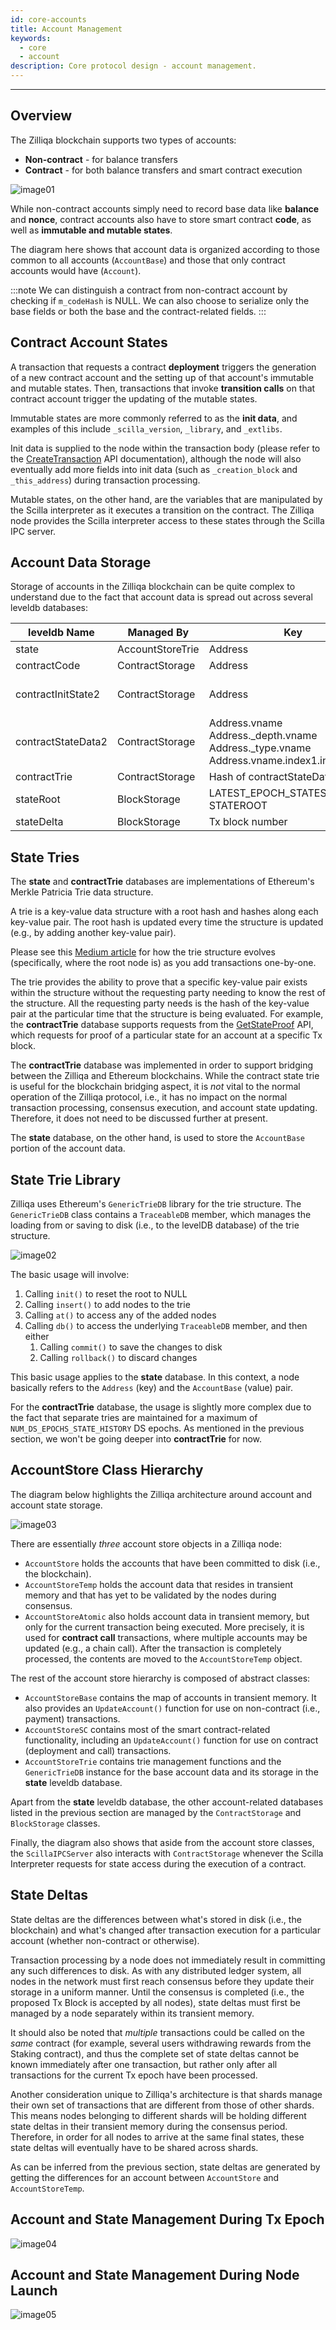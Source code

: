 ```yaml
---
id: core-accounts
title: Account Management
keywords:
  - core
  - account
description: Core protocol design - account management.
---
```


---

## Overview

The Zilliqa blockchain supports two types of accounts:

- **Non-contract** - for balance transfers
- **Contract** - for both balance transfers and smart contract execution

![image01](/img/contributors/core/account-management/image01.png)

While non-contract accounts simply need to record base data like **balance** and
**nonce**, contract accounts also have to store smart contract **code**, as well
as **immutable and mutable states**.

The diagram here shows that account data is organized according to those common
to all accounts (`AccountBase`) and those that only contract accounts would have
(`Account`).

:::note We can distinguish a contract from non-contract account by checking if
`m_codeHash` is NULL. We can also choose to serialize only the base fields or
both the base and the contract-related fields. :::

## Contract Account States

A transaction that requests a contract **deployment** triggers the generation of
a new contract account and the setting up of that account's immutable and
mutable states. Then, transactions that invoke **transition calls** on that
contract account trigger the updating of the mutable states.

Immutable states are more commonly referred to as the **init data**, and
examples of this include `_scilla_version`, `_library`, and `_extlibs`.

Init data is supplied to the node within the transaction body (please refer to
the [CreateTransaction](apis/api-transaction-create-tx.md) API documentation),
although the node will also eventually add more fields into init data (such as
`_creation_block` and `_this_address`) during transaction processing.

Mutable states, on the other hand, are the variables that are manipulated by the
Scilla interpreter as it executes a transition on the contract. The Zilliqa node
provides the Scilla interpreter access to these states through the Scilla IPC
server.

## Account Data Storage

Storage of accounts in the Zilliqa blockchain can be quite complex to understand
due to the fact that account data is spread out across several leveldb
databases:

| leveldb Name       | Managed By       | Key                                                                                                 | Value                                             |
| ------------------ | ---------------- | --------------------------------------------------------------------------------------------------- | ------------------------------------------------- |
| state              | AccountStoreTrie | Address                                                                                             | AccountBase                                       |
| contractCode       | ContractStorage  | Address                                                                                             | Code                                              |
| contractInitState2 | ContractStorage  | Address                                                                                             | Tx data field + \_creation_block + \_this_address |
| contractStateData2 | ContractStorage  | Address.vname<br/>Address.\_depth.vname<br/>Address.\_type.vname<br/>Address.vname.index1.index2... | State value                                       |
| contractTrie       | ContractStorage  | Hash of contractStateData2 key                                                                      | State value                                       |
| stateRoot          | BlockStorage     | LATEST_EPOCH_STATES_UPDATED<br/>STATEROOT                                                           | Epoch number<br/>Trie root value                  |
| stateDelta         | BlockStorage     | Tx block number                                                                                     | List of Account                                   |

## State Tries

The **state** and **contractTrie** databases are implementations of Ethereum's
Merkle Patricia Trie data structure.

A trie is a key-value data structure with a root hash and hashes along each
key-value pair. The root hash is updated every time the structure is updated
(e.g., by adding another key-value pair).

Please see this
[Medium article](https://medium.com/@chiqing/merkle-patricia-trie-explained-ae3ac6a7e123)
for how the trie structure evolves (specifically, where the root node is) as you
add transactions one-by-one.

The trie provides the ability to prove that a specific key-value pair exists
within the structure without the requesting party needing to know the rest of
the structure. All the requesting party needs is the hash of the key-value pair
at the particular time that the structure is being evaluated. For example, the
**contractTrie** database supports requests from the
[GetStateProof](apis/api-contract-get-state-proof.md) API, which requests for
proof of a particular state for an account at a specific Tx block.

The **contractTrie** database was implemented in order to support bridging
between the Zilliqa and Ethereum blockchains. While the contract state trie is
useful for the blockchain bridging aspect, it is _not_ vital to the normal
operation of the Zilliqa protocol, i.e., it has no impact on the normal
transaction processing, consensus execution, and account state updating.
Therefore, it does not need to be discussed further at present.

The **state** database, on the other hand, is used to store the `AccountBase`
portion of the account data.

## State Trie Library

Zilliqa uses Ethereum's `GenericTrieDB` library for the trie structure. The
`GenericTrieDB` class contains a `TraceableDB` member, which manages the loading
from or saving to disk (i.e., to the levelDB database) of the trie structure.

![image02](/img/contributors/core/account-management/image02.png)

The basic usage will involve:

1. Calling `init()` to reset the root to NULL
1. Calling `insert()` to add nodes to the trie
1. Calling `at()` to access any of the added nodes
1. Calling `db()` to access the underlying `TraceableDB` member, and then either
   1. Calling `commit()` to save the changes to disk
   1. Calling `rollback()` to discard changes

This basic usage applies to the **state** database. In this context, a node
basically refers to the `Address` (key) and the `AccountBase` (value) pair.

For the **contractTrie** database, the usage is slightly more complex due to the
fact that separate tries are maintained for a maximum of
`NUM_DS_EPOCHS_STATE_HISTORY` DS epochs. As mentioned in the previous section,
we won't be going deeper into **contractTrie** for now.

## AccountStore Class Hierarchy

The diagram below highlights the Zilliqa architecture around account and account
state storage.

![image03](/img/contributors/core/account-management/image03.png)

There are essentially _three_ account store objects in a Zilliqa node:

- `AccountStore` holds the accounts that have been committed to disk (i.e., the
  blockchain).
- `AccountStoreTemp` holds the account data that resides in transient memory and
  that has yet to be validated by the nodes during consensus.
- `AccountStoreAtomic` also holds account data in transient memory, but only for
  the current transaction being executed. More precisely, it is used for
  **contract call** transactions, where multiple accounts may be updated (e.g.,
  a chain call). After the transaction is completely processed, the contents are
  moved to the `AccountStoreTemp` object.

The rest of the account store hierarchy is composed of abstract classes:

- `AccountStoreBase` contains the map of accounts in transient memory. It also
  provides an `UpdateAccount()` function for use on non-contract (i.e., payment)
  transactions.
- `AccountStoreSC` contains most of the smart contract-related functionality,
  including an `UpdateAccount()` function for use on contract (deployment and
  call) transactions.
- `AccountStoreTrie` contains trie management functions and the `GenericTrieDB`
  instance for the base account data and its storage in the **state** leveldb
  database.

Apart from the **state** leveldb database, the other account-related databases
listed in the previous section are managed by the `ContractStorage` and
`BlockStorage` classes.

Finally, the diagram also shows that aside from the account store classes, the
`ScillaIPCServer` also interacts with `ContractStorage` whenever the Scilla
Interpreter requests for state access during the execution of a contract.

## State Deltas

State deltas are the differences between what's stored in disk (i.e., the
blockchain) and what's changed after transaction execution for a particular
account (whether non-contract or otherwise).

Transaction processing by a node does not immediately result in committing any
such differences to disk. As with any distributed ledger system, all nodes in
the network must first reach consensus before they update their storage in a
uniform manner. Until the consensus is completed (i.e., the proposed Tx Block is
accepted by all nodes), state deltas must first be managed by a node separately
within its transient memory.

It should also be noted that _multiple_ transactions could be called on the
_same_ contract (for example, several users withdrawing rewards from the Staking
contract), and thus the complete set of state deltas cannot be known immediately
after one transaction, but rather only after all transactions for the current Tx
epoch have been processed.

Another consideration unique to Zilliqa's architecture is that shards manage
their own set of transactions that are different from those of other shards.
This means nodes belonging to different shards will be holding different state
deltas in their transient memory during the consensus period. Therefore, in
order for all nodes to arrive at the same final states, these state deltas will
eventually have to be shared across shards.

As can be inferred from the previous section, state deltas are generated by
getting the differences for an account between `AccountStore` and
`AccountStoreTemp`.

## Account and State Management During Tx Epoch

![image04](/img/contributors/core/account-management/image04.png)

## Account and State Management During Node Launch

![image05](/img/contributors/core/account-management/image05.png)
